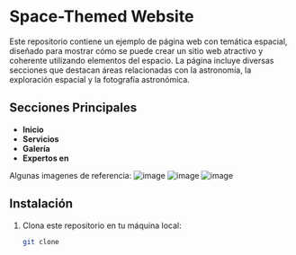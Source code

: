 # Space-Themed Website

Este repositorio contiene un ejemplo de página web con temática espacial, diseñado para mostrar cómo se puede crear un sitio web atractivo y coherente utilizando elementos del espacio. La página incluye diversas secciones que destacan áreas relacionadas con la astronomía, la exploración espacial y la fotografía astronómica.

## Secciones Principales

- **Inicio**
- **Servicios**
- **Galería**
- **Expertos en**

Algunas imagenes de referencia:
  ![image](https://github.com/user-attachments/assets/6673f7e8-0667-4332-b6eb-e6c89d8e327b)
  ![image](https://github.com/user-attachments/assets/1b27caf2-e327-4929-bc75-c717a99bb554)
  ![image](https://github.com/user-attachments/assets/e16a0347-e33d-4587-a538-80221c45b22c)



## Instalación

1. Clona este repositorio en tu máquina local:
   ```bash
   git clone
